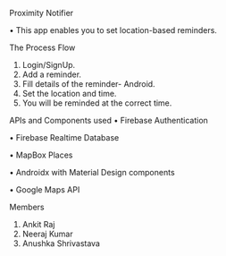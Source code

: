 Proximity Notifier

•	This app enables you to set location-based reminders.


The Process Flow
1.	Login/SignUp.
2.	Add a reminder.
3.	Fill details of the reminder- Android.
4.	Set the location and time.
5.	You will be reminded at the correct time.


APIs and Components used
•	Firebase Authentication

•	Firebase Realtime Database

•	MapBox Places

•	Androidx with Material Design components

•	Google Maps API

Members

1. Ankit Raj 
2. Neeraj Kumar
3. Anushka Shrivastava 



